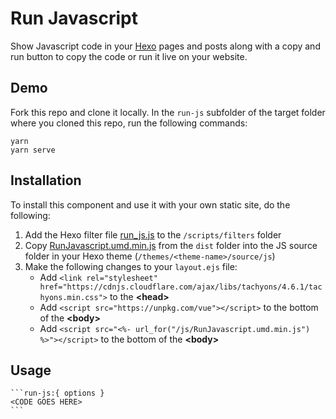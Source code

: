 # Run Javascript

Show Javascript code in your [Hexo](https://hexo.io/) pages and posts along with a copy and run button to copy the code or run it live on your website.

## Demo

Fork this repo and clone it locally. In the `run-js` subfolder of the target folder where you cloned this repo, run the following commands:

```
yarn
yarn serve
```

## Installation

To install this component and use it with your own static site, do the following:

1. Add the Hexo filter file [run_js.js](https://github.com/flexiodata/markdown-components/blob/master/run-js/hexo/scripts/filter/run_js.js) to the `/scripts/filters` folder
2. Copy [RunJavascript.umd.min.js](https://github.com/flexiodata/markdown-components/blob/master/run-js/dist/RunJavascript.umd.min.js) from the `dist` folder into the JS source folder in your Hexo theme (`/themes/<theme-name>/source/js`)
3. Make the following changes to your `layout.ejs` file:
    * Add `<link rel="stylesheet" href="https://cdnjs.cloudflare.com/ajax/libs/tachyons/4.6.1/tachyons.min.css">` to the **&lt;head&gt;**
    * Add `<script src="https://unpkg.com/vue"></script>` to the bottom of the **&lt;body&gt;**
    * Add `<script src="<%- url_for("/js/RunJavascript.umd.min.js") %>"></script>` to the bottom of the **&lt;body&gt;**

## Usage

````
```run-js:{ options }
<CODE GOES HERE>
```
````
